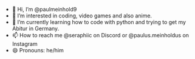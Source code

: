 - 👋 Hi, I’m @paulmeinhold9
- 👀 I’m interested in coding, video games and also anime.
- 🌱 I’m currently learning how to code with python and trying to get my Abitur in Germany.
- 📫 How to reach me @seraphiic on Discord or @paulus.meinholdus on Instagram
- 😄 Pronouns: he/him

<!---
paulmeinhold9/paulmeinhold9 is a ✨ special ✨ repository because its `README.md` (this file) appears on your GitHub profile.
You can click the Preview link to take a look at your changes.
--->
